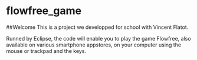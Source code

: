 # flowfree_game
##Welcome
This is a project we developped for school with Vincent Flatot.

Runned by Eclipse, the code will enable you to play the game Flowfree, also available on various smartphone appstores, on your computer using the mouse or trackpad and the keys. 
